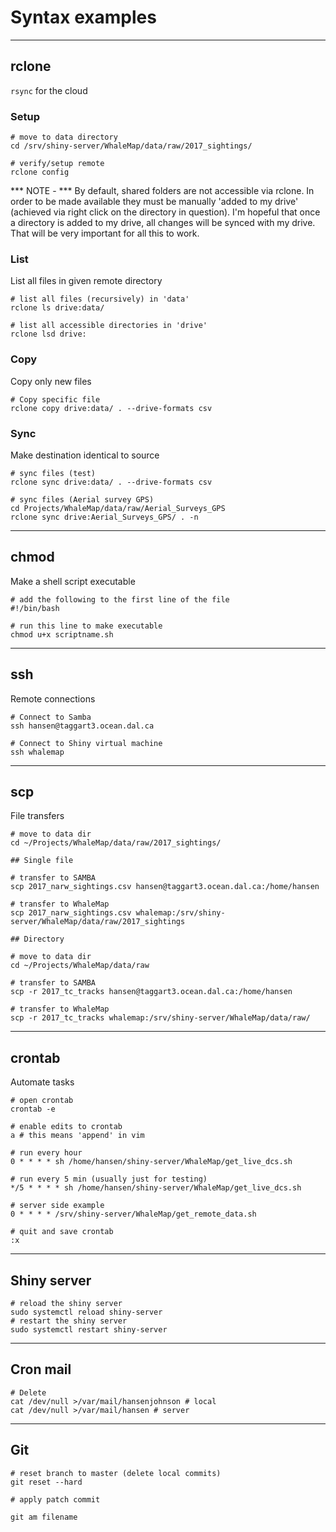 # Syntax examples
***
## rclone
`rsync` for the cloud

### Setup

```
# move to data directory
cd /srv/shiny-server/WhaleMap/data/raw/2017_sightings/

# verify/setup remote
rclone config
```

*** NOTE - *** By default, shared folders are not accessible via rclone. In order to be made available they must be manually 'added to my drive' (achieved via right click on the directory in question). I'm hopeful that once a directory is added to my drive, all changes will be synced with my drive. That will be very important for all this to work.

### List
List all files in given remote directory

```
# list all files (recursively) in 'data'
rclone ls drive:data/

# list all accessible directories in 'drive'
rclone lsd drive:
```

### Copy
Copy only new files

```
# Copy specific file
rclone copy drive:data/ . --drive-formats csv

```

### Sync
Make destination identical to source

```
# sync files (test)
rclone sync drive:data/ . --drive-formats csv

# sync files (Aerial survey GPS)
cd Projects/WhaleMap/data/raw/Aerial_Surveys_GPS
rclone sync drive:Aerial_Surveys_GPS/ . -n
```

***

## chmod
Make a shell script executable

```
# add the following to the first line of the file
#!/bin/bash

# run this line to make executable
chmod u+x scriptname.sh
```

***

## ssh
Remote connections

```
# Connect to Samba
ssh hansen@taggart3.ocean.dal.ca

# Connect to Shiny virtual machine
ssh whalemap
```

***

## scp
File transfers

```
# move to data dir
cd ~/Projects/WhaleMap/data/raw/2017_sightings/

## Single file

# transfer to SAMBA
scp 2017_narw_sightings.csv hansen@taggart3.ocean.dal.ca:/home/hansen

# transfer to WhaleMap
scp 2017_narw_sightings.csv whalemap:/srv/shiny-server/WhaleMap/data/raw/2017_sightings

## Directory

# move to data dir
cd ~/Projects/WhaleMap/data/raw

# transfer to SAMBA
scp -r 2017_tc_tracks hansen@taggart3.ocean.dal.ca:/home/hansen

# transfer to WhaleMap
scp -r 2017_tc_tracks whalemap:/srv/shiny-server/WhaleMap/data/raw/
```
***

## crontab
Automate tasks

```
# open crontab
crontab -e

# enable edits to crontab
a # this means 'append' in vim

# run every hour
0 * * * * sh /home/hansen/shiny-server/WhaleMap/get_live_dcs.sh

# run every 5 min (usually just for testing)
*/5 * * * * sh /home/hansen/shiny-server/WhaleMap/get_live_dcs.sh

# server side example
0 * * * * /srv/shiny-server/WhaleMap/get_remote_data.sh

# quit and save crontab
:x
```
***
## Shiny server

```
# reload the shiny server
sudo systemctl reload shiny-server
# restart the shiny server
sudo systemctl restart shiny-server
```

***

## Cron mail

```
# Delete
cat /dev/null >/var/mail/hansenjohnson # local
cat /dev/null >/var/mail/hansen # server
```
***

## Git

```
# reset branch to master (delete local commits)
git reset --hard

# apply patch commit

git am filename
```

